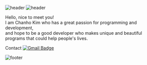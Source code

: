 ![header](https://capsule-render.vercel.app/api?type=wave&animation=scaleIn&fontAlign=50&color=33DAFF&text=GitHub%20&fontColor=FFFFFF&height=200&fontSize=100&stroke=33DAFF&strokeWidth=5#gh-light-mode-only)
![header](https://capsule-render.vercel.app/api?type=waving&animation=scaleIn&fontAlign=70&fontAlignY=5&color=FFFFFF&text=By%20Chanho%20Kim%20&fontColor=33DAFF&height=200&fontSize=15#gh-light-mode-only)  

Hello, nice to meet you!  
I am Chanho Kim who has a great passion for programming and development,  
and hope to be a good developer who makes unique and beautiful programs that could help people's lives.


Contact
[![Gmail Badge](https://img.shields.io/badge/Gmail-D14836?style=flat&logo=Gmail&logoColor=white)](mailto:chanhokim9848@gmail.com)



  
![footer](https://capsule-render.vercel.app/api?type=wave&color=33DAFF&height=150&section=footer#gh-light-mode-only)
